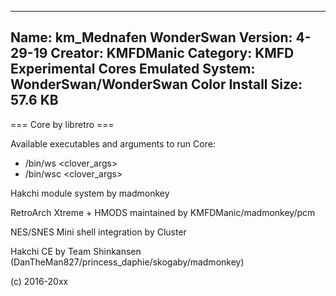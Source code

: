 -----------------------
Name: km_Mednafen WonderSwan
Version: 4-29-19
Creator: KMFDManic
Category: KMFD Experimental Cores
Emulated System: WonderSwan/WonderSwan Color
Install Size: 57.6 KB
-----------------------
=== Core by libretro ===

Available executables and arguments to run Core:
- /bin/ws <rom> <clover_args>
- /bin/wsc <rom> <clover_args>

Hakchi module system by madmonkey

RetroArch Xtreme + HMODS maintained by KMFDManic/madmonkey/pcm

NES/SNES Mini shell integration by Cluster

Hakchi CE by Team Shinkansen (DanTheMan827/princess_daphie/skogaby/madmonkey)

(c) 2016-20xx
